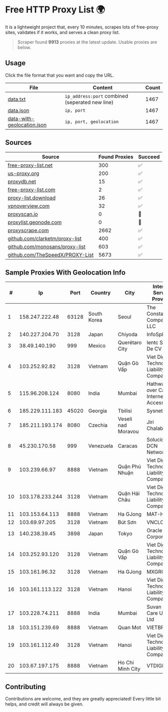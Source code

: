 
# Free HTTP Proxy List 🌍

It is a lightweight project that, every 10 minutes, scrapes lots of free-proxy sites, validates if it works, and serves a clean proxy list.


> Scraper found **9913** proxies at the latest update. Usable proxies are below.

## Usage

Click the file format that you want and copy the URL.


|File|Content|Count|
|----|-------|-----|
|[data.txt](https://raw.githubusercontent.com/themiralay/Proxy-List-World/master/data.txt)|`ip_address:port` combined (seperated new line)|1467|
|[data.json](https://raw.githubusercontent.com/themiralay/Proxy-List-World/master/data.json)|`ip, port`|1467|
|[data-with-geolocation.json](https://raw.githubusercontent.com/themiralay/Proxy-List-World/master/data-with-geolocation.json)|`ip, port, geolocation`|1467|

## Sources

|Source|Found Proxies|Succeed|
|------|-------------|-------|
|[free-proxy-list.net](https://free-proxy-list.net)|300|✅|
|[us-proxy.org](https://www.us-proxy.org)|200|✅|
|[proxydb.net](http://proxydb.net)|15|✅|
|[free-proxy-list.com](https://free-proxy-list.com/?page=&port=&type%5B%5D=http&type%5B%5D=https&up_time=0&search=Search)|2|✅|
|[proxy-list.download](https://www.proxy-list.download/HTTP)|26|✅|
|[vpnoverview.com](https://vpnoverview.com/privacy/anonymous-browsing/free-proxy-servers)|32|✅|
|[proxyscan.io](https://www.proxyscan.io)|0|🚫|
|[proxylist.geonode.com](https://proxylist.geonode.com/api/proxy-list?limit=300&page=1&sort_by=lastChecked&sort_type=desc&protocols=http,https)|0|🚫|
|[proxyscrape.com](https://api.proxyscrape.com/v2/?request=displayproxies&protocol=http&timeout=10000&country=all&ssl=all&anonymity=all)|2662|✅|
|[github.com/clarketm/proxy-list](https://raw.githubusercontent.com/clarketm/proxy-list/master/proxy-list-raw.txt)|400|✅|
|[github.com/monosans/proxy-list](https://raw.githubusercontent.com/monosans/proxy-list/main/proxies/http.txt)|603|✅|
|[github.com/TheSpeedX/PROXY-List](https://raw.githubusercontent.com/TheSpeedX/PROXY-List/master/http.txt)|5673|✅|


## Sample Proxies With Geolocation Info

|#|Ip|Port|Country|City|Internet Service Provider|
|-|--|----|-------|----|-------------------------|
|1|158.247.222.48|63128|South Korea|Seoul|The Constant Company, LLC|
|2|140.227.204.70|3128|Japan|Chiyoda|InfoSphere|
|3|38.49.140.190|999|Mexico|Querétaro City|Ientc S De RL De CV|
|4|103.252.92.82|3128|Vietnam|Quận Gò Vấp|Viet Digital Technology Liability Company|
|5|115.96.208.124|8080|India|Mumbai|Hathway IP over Cable Internet Access|
|6|185.229.111.183|45020|Georgia|Tbilisi|Sysnet LLC|
|7|185.211.193.174|8080|Czechia|Veseli nad Moravou|Jiri Chalabala|
|8|45.230.170.58|999|Venezuela|Caracas|Soluciones DCN Network C.A|
|9|103.239.66.97|8888|Vietnam|Quận Phú Nhuận|Viet Digital Technology Liability Company|
|10|103.178.233.244|3128|Vietnam|Quận Hải Châu|Viet Digital Technology Liability Company|
|11|103.153.64.113|8888|Vietnam|Ha GJong|MAT-HN|
|12|103.69.97.205|3128|Vietnam|Bút Sơn|VNCLOUD|
|13|140.238.39.45|3898|Japan|Tokyo|Oracle Corporation|
|14|103.252.93.120|3128|Vietnam|Quận Gò Vấp|Viet Digital Technology Liability Company|
|15|103.161.96.32|3128|Vietnam|Ha GJong|MXGROUP|
|16|103.161.113.122|3128|Vietnam|Hanoi|Viet Digital Technology Liability Company|
|17|103.228.74.211|8888|India|Mumbai|Suvan Medi Care Unit Pvt Ltd|
|18|103.151.239.69|8888|Vietnam|Quan Mot|VIETBRANDS|
|19|103.161.112.49|3128|Vietnam|Hanoi|Viet Digital Technology Liability Company|
|20|103.67.197.175|8888|Vietnam|Ho Chi Minh City|VTDIGITAL|



## Contributing

Contributions are welcome, and they are greatly appreciated! Every
little bit helps, and credit will always be given.

